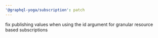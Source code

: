 ```yaml
---
'@graphql-yoga/subscription': patch
---
```


fix publishing values when using the id argument for granular resource based subscriptions
